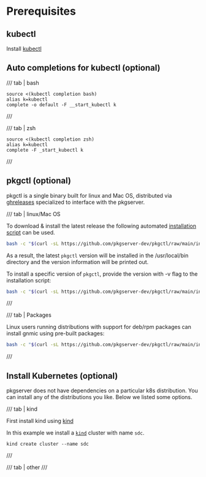 # Prerequisites

## kubectl

Install [kubectl][kubectl]

## Auto completions for kubectl (optional)

/// tab | bash

```
source <(kubectl completion bash)
alias k=kubectl
complete -o default -F __start_kubectl k
```
///

/// tab | zsh
```
source <(kubectl completion zsh)
alias k=kubectl
complete -F _start_kubectl k
```
///

## pkgctl (optional)

pkgctl is a single binary built for linux and Mac OS, distributed via [ghreleases][ghreleases] specialized to interface with the pkgserver.

/// tab | linux/Mac OS

To download & install the latest release the following automated [installation script][installscript] can be used.

```bash
bash -c "$(curl -sL https://github.com/pkgserver-dev/pkgctl/raw/main/install.sh)"
```

As a result, the latest `pkgctl` version will be installed in the /usr/local/bin directory and the version information will be printed out.


To install a specific version of `pkgctl`, provide the version with -v flag to the installation script:

```bash
bash -c "$(curl -sL https://github.com/pkgserver-dev/pkgctl/raw/main/install.sh)" -- -v 0.2.0
```

///

/// tab | Packages

Linux users running distributions with support for deb/rpm packages can install gnmic using pre-built packages:

```bash
bash -c "$(curl -sL https://github.com/pkgserver-dev/pkgctl/raw/main/install.sh)" -- --use-pkg
```

///

## Install Kubernetes (optional)

pkgserver does not have dependencies on a particular k8s distribution. You can install any of the distributions you like. Below we listed some options. 

/// tab | kind

First install kind using [kind][kind-install]

In this example we install a [`kind`][kind] cluster with name `sdc`. 

```
kind create cluster --name sdc
```
///

/// tab | other
///

[kind-install]: https://kind.sigs.k8s.io/docs/user/quick-start/#installation
[kind]: https://kind.sigs.k8s.io/
[kubectl]: https://kubernetes.io/docs/tasks/tools/
[ghreleases]: https://github.com/pkgserver-dev/pkgctl/releases
[installscript]: https://github.com/pkgserver-dev/pkgctl/blob/main/install.sh